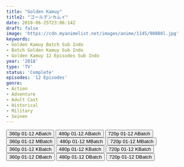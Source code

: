 ```yaml
---
title: "Golden Kamuy"
title2: "ゴールデンカムイ"
date: 2018-06-25T23:06:14Z
draft: false
image: 'https://cdn.myanimelist.net/images/anime/1145/90880l.jpg'
keywords:
- Golden Kamuy Batch Sub Indo
- Batch Golden Kamuy Sub Indo
- Golden Kamuy 12 Episodes Sub Indo
year: '2018'
type: 'TV'
status: 'Complete'
episodes: '12 Episodes'
genre:
- Action
- Adventure
- Adult Cast
- Historical
- Military
- Seinen
---
```


<div class="d-g gg-5 gtc-r ai-c">
<button onclick="window.open('?barc=22cWJQTzId_20220920/Batch/1-12/Kuramanime-GKAMUY_BD-1_12-Mp4360','_blank')">360p 01-12 ABatch</button>
<button onclick="window.open('?barc=22cWJQTzId_20220920/Batch/1-12/Kuramanime-GKAMUY_BD-1_12-Mp4480','_blank')">480p 01-12 ABatch</button>
<button onclick="window.open('?barc=22cWJQTzId_20220920/Batch/1-12/Kuramanime-GKAMUY_BD-1_12-Mp4720','_blank')">720p 01-12 ABatch</button>
<button onclick="window.open('?bmed=ia4op9lv5yqsils','_blank')">360p 01-12 MBatch</button>
<button onclick="window.open('?bmed=5v239s83fpimktv','_blank')">480p 01-12 MBatch</button>
<button onclick="window.open('?bmed=bqaydkfkasro832','_blank')">720p 01-12 MBatch</button>
<button onclick="window.open('?bkus=0:/Anm/G/Golden.Kamuy/GoKamuy_360p','_blank')">360p 01-12 KBatch</button>
<button onclick="window.open('?bkus=0:/Anm/G/Golden.Kamuy/GoKamuy_480p','_blank')">480p 01-12 KBatch</button>
<button onclick="window.open('?bkus=0:/Anm/G/Golden.Kamuy/GoKamuy_720p','_blank')">720p 01-12 KBatch</button>
<button onclick="window.open('?bdro=xgyfojq0t5glsx7','_blank')">360p 01-12 DBatch</button>
<button onclick="window.open('?bdro=748hgty4xcxq98c','_blank')">480p 01-12 DBatch</button>
<button onclick="window.open('?bdro=kq9fgluep8j12jn','_blank')">720p 01-12 DBatch</button>
</div>